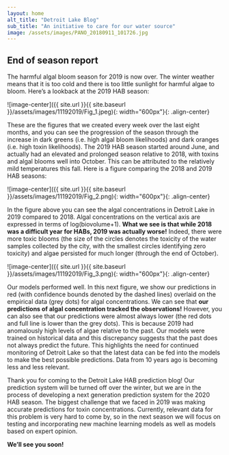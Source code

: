 ```yaml
---
layout: home
alt_title: "Detroit Lake Blog"
sub_title: "An initiative to care for our water source"
image: /assets/images/PANO_20180911_101726.jpg
---
```

## End of season report
The harmful algal bloom season for 2019 is now over. The winter weather means that it is too cold and there is too little sunlight for    harmful algae to bloom. Here’s a lookback at the 2019 HAB season:

![image-center]({{ site.url }}{{ site.baseurl }}/assets/images/11192019/Fig_1.jpeg){:  width="600px"}{: .align-center}
<br clear="all" />

These are the figures that we created every week over the last eight months, and you can see the progression of the season through the        increase in dark greens (i.e. high algal bloom likelihoods) and dark oranges (i.e. high toxin likelihoods). The 2019 HAB season started       around June, and actually had an elevated and prolonged season relative to 2018, with toxins and algal blooms well into October. This can be  attributed to the relatively mild temperatures this fall. Here is a figure comparing the 2018 and 2019 HAB seasons:

![image-center]({{ site.url }}{{ site.baseurl }}/assets/images/11192019/Fig_2.png){:             width="600px"}{: .align-center}
<br clear="all" />

In the figure above you can see the algal concentrations in Detroit Lake in 2019 compared to 2018. Algal concentrations on the vertical axis  are expressed in terms of log(biovolume+1). **What we see is that while 2018 was a difficult year for HABs, 2019 was actually worse!**        Indeed, there were more toxic blooms (the size of the circles denotes the toxicity of the water samples collected by the city, with the smallest circles identifying     zero toxicity) and algae persisted for much longer (through the end of October).

![image-center]({{ site.url }}{{ site.baseurl }}/assets/images/11192019/Fig_3.png){:                 width="600px"}{: .align-center}
<br clear="all" />

Our models performed well. In this next figure, we show our predictions in red (with confidence bounds denoted by the dashed lines) overlaid  on the empirical data (grey dots) for algal concentrations. We can see that **our predictions of algal concentration tracked the              observations!** However, you can also see that our predictions were almost always lower (the red dots and full line is lower than the grey    dots). This is because 2019 had anomalously high levels of algae relative to the past. Our models were trained on historical data and this    discrepancy suggests that the past does not always predict the future. This highlights the need for continued monitoring of Detroit Lake so   that the latest data can be fed into the models to make the best possible predictions. Data from 10 years ago is becoming less and less       relevant.

Thank you for coming to the Detroit Lake HAB prediction blog! Our prediction system will be turned off over the winter, but we are in the     process of developing a next generation prediction system for the 2020 HAB season. The biggest challenge that we faced in 2019 was making     accurate predictions for toxin concentrations. Currently, relevant data for this problem is very hard to come by, so in the next season we    will focus on testing and incorporating new machine learning models as well as models based on expert opinion.

**We’ll see you soon!**
